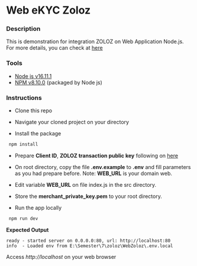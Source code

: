 # Web eKYC Zoloz

### Description
This is demonstration for integration ZOLOZ on Web Application Node.js. For more details, you can check at [here](https://docs.zoloz.com/zoloz/saas/integration/grv4bb)

### Tools
* [Node js v16.11.1](https://nodejs.org/)
* [NPM v8.10.0](https://www.npmjs.com/) (packaged by Node js)


### Instructions

* Clone this repo

* Navigate your cloned project on your directory

* Install the package

```bash
 npm install
```

* Prepare **Client ID**, **ZOLOZ transaction public key** following on [here](https://docs.zoloz.com/zoloz/saas/integration/xxs8fe#Cb1Lh)

* On root directory, copy the file **.env.example** to **.env** and fill parameters as you had prepare before.
Note: **WEB_URL** is your domain web.

* Edit variable **WEB_URL** on file index.js in the src directory.

* Store the **merchant_private_key.pem** to your root directory.

* Run the app locally

```bash
 npm run dev
```

**Expected Output**

```console
ready - started server on 0.0.0.0:80, url: http://localhost:80
info  - Loaded env from E:\Semester\7\zoloz\WebZoloz\.env.local
```

Access *http://localhost* on your web browser

